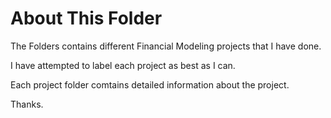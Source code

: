 # About This Folder
The Folders contains different Financial Modeling projects that I have done.

I have attempted to label each project as best as I can.

Each project folder comtains detailed information about the project.

Thanks.
